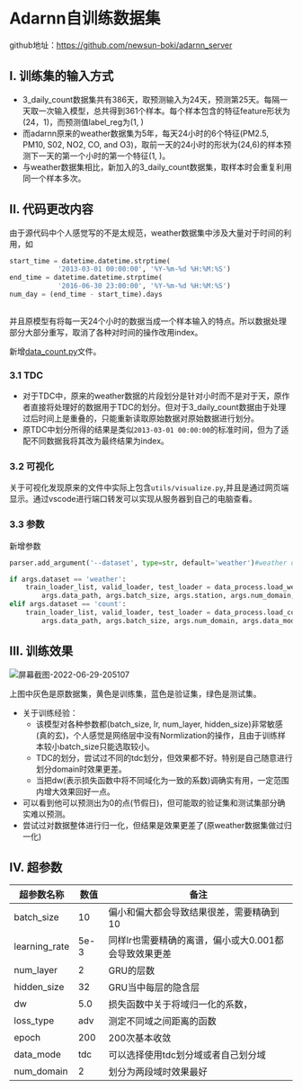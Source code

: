 # Adarnn自训练数据集

github地址：https://github.com/newsun-boki/adarnn_server

## I. 训练集的输入方式

+ 3_daily_count数据集共有386天，取预测输入为24天，预测第25天。每隔一天取一次输入模型，总共得到361个样本。每个样本包含的特征feature形状为(24，1)，而预测值label_reg为(1, )
+ 而adarnn原来的weather数据集为5年，每天24小时的6个特征(PM2.5, PM10, S02, NO2, CO, and O3)，取前一天的24小时的形状为(24,6)的样本预测下一天的第一个小时的第一个特征(1, )。
+ 与weather数据集相比，新加入的3_daily_count数据集，取样本时会重复利用同一个样本多次。



## II. 代码更改内容

由于源代码中个人感觉写的不是太规范，weather数据集中涉及大量对于时间的利用，如

```python
start_time = datetime.datetime.strptime(
            '2013-03-01 00:00:00', '%Y-%m-%d %H:%M:%S')
end_time = datetime.datetime.strptime(
            '2016-06-30 23:00:00', '%Y-%m-%d %H:%M:%S')
num_day = (end_time - start_time).days
    
```



并且原模型有将每一天24个小时的数据当成一个样本输入的特点。所以数据处理部分大部分重写，取消了各种对时间的操作改用index。

新增[data_count.py](https://github.com/newsun-boki/adarnn_server/blob/main/dataset/data_count.py)文件。

### 3.1 TDC

+ 对于TDC中，原来的weather数据的片段划分是针对小时而不是对于天，原作者直接将处理好的数据用于TDC的划分。但对于3_daily_count数据由于处理过后时间上是重叠的，只能重新读取原始数据对原始数据进行划分。
+ 原TDC中划分所得的结果是类似`2013-03-01 00:00:00`的标准时间，但为了适配不同数据我将其改为最终结果为index。

### 3.2 可视化

关于可视化发现原来的文件中实际上包含`utils/visualize.py`,并且是通过网页端显示。通过vscode进行端口转发可以实现从服务器到自己的电脑查看。

### 3.3 参数

新增参数

```python
parser.add_argument('--dataset', type=str, default='weather')#weather or count
```

```python
if args.dataset == 'weather':
    train_loader_list, valid_loader, test_loader = data_process.load_weather_data_multi_domain(
        args.data_path, args.batch_size, args.station, args.num_domain, args.data_mode)
elif args.dataset == 'count':
    train_loader_list, valid_loader, test_loader = data_process.load_count_data_multi_domain(
        args.data_path, args.batch_size, args.num_domain, args.data_mode)
```



## III. 训练效果

![屏幕截图-2022-06-29-205107](https://cdn.jsdelivr.net/gh/newsun-boki/img-folder@main/mypage/屏幕截图-2022-06-29-205107.300uoe7qxs20.webp)

上图中灰色是原数据集，黄色是训练集，蓝色是验证集，绿色是测试集。

+ 关于训练经验：
  + 该模型对各种参数都(batch_size, lr, num_layer, hidden_size)非常敏感(真的玄)，个人感觉是网络层中没有Normlization的操作，且由于训练样本较小batch_size只能选取较小。
  + TDC的划分，尝试过不同的tdc划分，但效果都不好。特别是自己随意进行划分domain时效果更差。
  + 当把dw(表示损失函数中将不同域化为一致的系数)调确实有用，一定范围内增大效果回好一点。
+ 可以看到他可以预测出为0的点(节假日)，但可能取的验证集和测试集部分确实难以预测。
+ 尝试过对数据整体进行归一化，但结果是效果更差了(原weather数据集做过归一化)

## IV. 超参数

| 超参数名称    | 数值 | 备注                                                  |
| ------------- | ---- | ----------------------------------------------------- |
| batch_size    | 10   | 偏小和偏大都会导致结果很差，需要精确到10              |
| learning_rate | 5e-3 | 同样lr也需要精确的离谱，偏小或大0.001都会导致效果更差 |
| num_layer     | 2    | GRU的层数                                             |
| hidden_size   | 32   | GRU当中每层的隐含层                                   |
| dw            | 5.0  | 损失函数中关于将域归一化的系数，                      |
| loss_type     | adv  | 测定不同域之间距离的函数                              |
| epoch         | 200  | 200次基本收敛                                         |
| data_mode     | tdc  | 可以选择使用tdc划分域或者自己划分域                   |
| num_domain    | 2    | 划分为两段域时效果最好                                |

